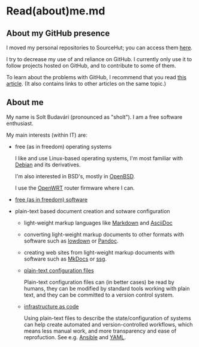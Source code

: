 Read(about)me.md
================

About my GitHub presence
------------------------

I moved my personal repositories to SourceHut; you can access them
[here][srhtrepo].

I try to decrease my use of and reliance on GitHub. I currently
only use it to follow projects hosted on GitHub, and to contribute
to some of them.

To learn about the problems with GitHub, I recommend that you read
[this article][ynotgh]. (It also contains links to other articles on
the same topic.)


About me
--------

My name is Solt Budavári (pronounced as "sholt").
I am a free software enthusiast.

My main interests (within IT) are:

- free (as in freedom) operating systems

    I like and use Linux-based operating systems, I'm
    most familiar with [Debian][debian] and its derivatives.

    I'm also interested in BSD's, mostly in [OpenBSD][openbsd].

    I use the [OpenWRT][openwrt] router firmware where I can.

- [free (as in freedom) software][freesoftware]

- plain-text based document creation and sotware configuration

  - light-weight markup languages like [Markdown][markdown-page] and
    [AsciiDoc][asciidoc-page]

  - converting light-weight markup documents to other formats with
    software such as [lowdown][lowdown-page] or [Pandoc][pandoc].

  - creating web sites from light-weight markup documents with
    software such as [MkDocs][mkdocs] or [ssg][ssg-page].

  - [plain-text configuration files][plainconf]

      Plain-text configuration files can (in better cases) be read by
      humans, they can be modified by standard tools working with plain
      text, and they can be committed to a version control system.

  - [infrastructure as code][infraascode]

      Using plain-text files to describe the state/configuration of
      systems can help create automated and version-controlled workflows,
      which means less manual work, and more transparency and
      ease of reprofuction. See e.g. [Ansible][ansible] and [YAML][yaml].


[srhtrepo]: https://git.sr.ht/~solt87 "My SourceHut repository"
[ynotgh]: https://sanctum.geek.nz/why-not-github.html
"Article: Why not GitHub?"
[debian]: https://www.debian.org "Debian home page"
[openbsd]: https://www.openbsd.org "OpenBSD home page"
[openwrt]: https://openwrt.org "OpenWRT home page"
[freesoftware]: https://www.gnu.org/philosophy/free-sw.en.html
"The definition of free software"
[markdown-page]: https://en.wikipedia.org/wiki/Markdown
"Markdown page on Wikipedia"
[asciidoc-page]: https://en.wikipedia.org/wiki/AsciiDoc
"AsciiDoc page on Wikipedia"
[lowdown-page]: https://kristaps.bsd.lv/lowdown
"lowdown -- Simple markdown translator"
[pandoc]: https://pandoc.org "Pandoc -- a universal document converter"
[mkdocs]: https://www.mkdocs.org
"MkDocs -- project documentation with Markdown"
[ssg-page]: https://romanzolotarev.com/ssg.html "ssg home page"
[plainconf]: https://en.wikipedia.org/wiki/Configuration_file#Unix_and_Unix-like_operating_systems
"Configuration file article on Wikipedia"
[infraascode]: https://en.wikipedia.org/wiki/Infrastructure_as_code
"Wikipedia page on infrastructure as code"
[ansible]: https://docs.ansible.com/ "Ansible documentation"
[yaml]: https://en.wikipedia.org/wiki/YAML
"YAML page on Wikipedia"
